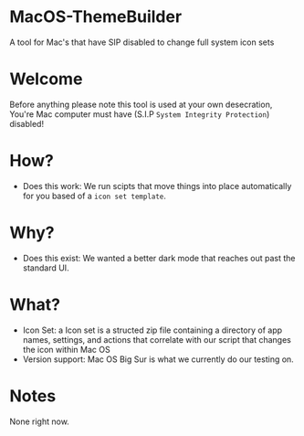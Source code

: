 # MacOS-ThemeBuilder
A tool for Mac's that have SIP disabled to change full system icon sets

# Welcome
Before anything please note this tool is used at your own desecration, You're Mac computer must have (S.I.P `System Integrity Protection`) disabled!   

# How?

- Does this work: We run scipts that move things into place automatically for you based of a `icon set template`.

# Why?

- Does this exist: We wanted a better dark mode that reaches out past the standard UI. 

# What?

- Icon Set: a Icon set is a structed zip file containing a directory of app names, settings, and actions that correlate with our script that changes the icon within Mac OS
- Version support: Mac OS Big Sur is what we currently do our testing on. 

# Notes

None right now.
